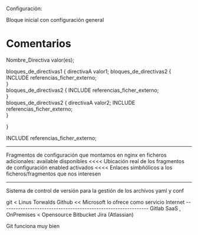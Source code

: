Configuración:

Bloque inicial con configuración general

# Comentarios

Nombre_Directiva valor(es);

bloques_de_directivas1 {
    directivaA valor1;
    bloques_de_directivas2 {
        INCLUDE referencias_ficher_externo;        
    }   
    bloques_de_directivas2 {
        INCLUDE referencias_ficher_externo;        
    }   
    bloques_de_directivas2 {
        directivaA valor2;
        INCLUDE referencias_ficher_externo;        
    }   

    
}

INCLUDE referencias_ficher_externo;

---

Fragmentos de configuración que montamos en nginx en ficheros adicionales:
    available      disponibles  <<<< Ubicación real de los fragmentos de configuración
    enabled        activados    <<<< Enlaces simbñólicos a los ficheros/fragmentos que nos interesen
    
---- 
Sistema de control de versión para la gestión de los archivos yaml y conf

git < Linus Torwalds
    Github          << Microsoft lo ofrece como servicio Internet
    --------------------------------------------------------------
    Gitlab          SaaS , OnPremises  < Opensource
    Bitbucket       Jira (Atlassian)

Git funciona muy bien